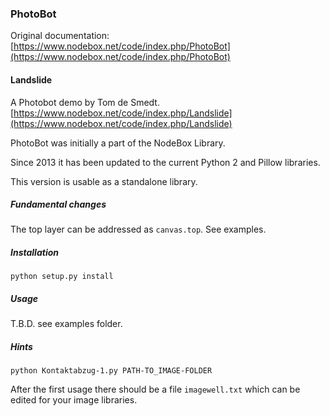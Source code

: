 ### PhotoBot ###


Original documentation:
[https://www.nodebox.net/code/index.php/PhotoBot](https://www.nodebox.net/code/index.php/PhotoBot)



#### Landslide ####
A Photobot demo by Tom de Smedt.
[https://www.nodebox.net/code/index.php/Landslide](https://www.nodebox.net/code/index.php/Landslide)


PhotoBot was initially a part of the NodeBox Library.

Since 2013 it has been updated to the current Python 2 and Pillow libraries.

This version is usable as a standalone library.


##### Fundamental changes #####
The top layer can be addressed as `canvas.top`. See examples.


##### Installation #####
`python setup.py install`

##### Usage #####

T.B.D. see examples folder.

##### Hints #####

`python Kontaktabzug-1.py PATH-TO_IMAGE-FOLDER`

After the first usage there should be a file `imagewell.txt` which can be edited for your image libraries.